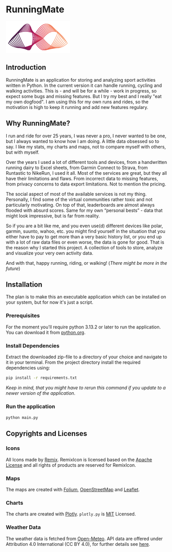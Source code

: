 
# RunningMate
![Alt Text](images/logo-runningmate.png)
## Introduction
RunningMate is an application for storing and analyzing sport activities written in Python. 
In the current version it can handle running, cycling and walking activities. 
This is - and will be for a while - work in progress, so expect some bugs and missing features. 
But I try my best and I really "eat my own dogfood". I am using this for my own runs and rides, 
so the motivation is high to keep it running and add new features regulary.

## Why RunningMate?
I run and ride for over 25 years, I was never a pro, I never wanted to be one, but I always wanted to know how I am doing. 
A little data obsessed so to say. I like my stats, my charts and maps, not to compare myself with others, but with myself.

Over the years I used a lot of different tools and devices, from a handwritten running dairy to Excel sheets, from Garmin Connect to Strava, 
from Runtastic to NikeRun, I used it all. Most of the services are great, but they all have their limitations and flaws. 
From incorrect data to missing features, from privacy concerns to data export limitations. Not to mention the pricing. 

The social aspect of most of the available services is not my thing. Personally, I find some of the virtual communities rather toxic 
and not particularly motivating. On top of that, leaderboards are almost always flooded with absurd scores. Same for my own 
“personal bests” - data that might look impressive, but is far from reality.

So if you are a bit like me, and you even use(d) different devices like polar, garmin, suunto, wahoo, etc. you might find yourself in the
situation that you either have to pay to get more than a very basic history list, or you end up with a lot of raw data files or even worse, 
the data is gone for good. That is the reason why I started this project. 
A collection of tools to store, analyze and visualize your very own activity data.

And with that, happy running, riding, or walking! (*There might be more in the future*)

## Installation
The plan is to make this an executable application which can be installed on your system, but for now it's just a script.

### Prerequisites
For the moment you'll require python 3.13.2 or later to run the application. You can download it from [python.org](https://www.python.org/downloads/). 

### Install Dependencies
Extract the downloaded zip-file to a directory of your choice and navigate to it in your terminal. From the project directory install the required dependencies using:

   ```sh
   pip install -r requirements.txt
   ```

*Keep in mind, that you might have to rerun this command if you update to a newer version of the application.*

### Run the application

   ```sh
   python main.py
   ```

## Copyrights and Licenses

### Icons
All Icons made by [Remix](https://remixicon.com/). RemixIcon is licensed based on the [Apache License](https://github.com/Remix-Design/remixicon/blob/master/License) and all rights of products are reserved for RemixIcon.

### Maps
The maps are created with [Folium](https://python-visualization.github.io/folium/latest/index.html), [OpenStreetMap](https://www.openstreetmap.org) and [Leaflet](https://leafletjs.com/).

### Charts
The charts are created with [Plotly](https://github.com/plotly/plotly.py). `plotly.py` is [MIT](https://github.com/plotly/plotly.py/blob/main/LICENSE.txt) Licensed.

### Weather Data
The weather data is fetched from [Open-Meteo](https://open-meteo.com/). API data are offered under Attribution 4.0 International (CC BY 4.0), for further details see [here](https://open-meteo.com/en/license).